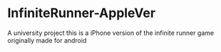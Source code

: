 # InfiniteRunner-AppleVer
A university project
this is a iPhone version of the infinite runner game originally made for android
